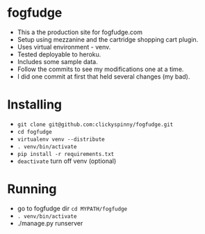 fogfudge
============

*  This a the production site for fogfudge.com
*  Setup using mezzanine and the cartridge shopping cart plugin.
*  Uses virtual environment - venv.
*  Tested deployable to heroku.
*  Includes some sample data.
*  Follow the commits to see my modifications one at a time.
*  I did one commit at first that held several changes (my bad).

Installing
==========

* `git clone git@github.com:clickyspinny/fogfudge.git`
* `cd fogfudge`
* `virtualenv venv --distribute`
* `. venv/bin/activate`
* `pip install -r requirements.txt`
* `deactivate` turn off venv (optional)

Running
=======
* go to fogfudge dir `cd MYPATH/fogfudge`
* `. venv/bin/activate`
* ./manage.py runserver

